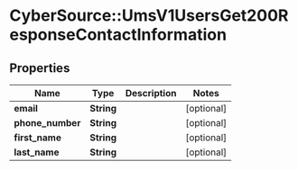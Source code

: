 # CyberSource::UmsV1UsersGet200ResponseContactInformation

## Properties
Name | Type | Description | Notes
------------ | ------------- | ------------- | -------------
**email** | **String** |  | [optional] 
**phone_number** | **String** |  | [optional] 
**first_name** | **String** |  | [optional] 
**last_name** | **String** |  | [optional] 


